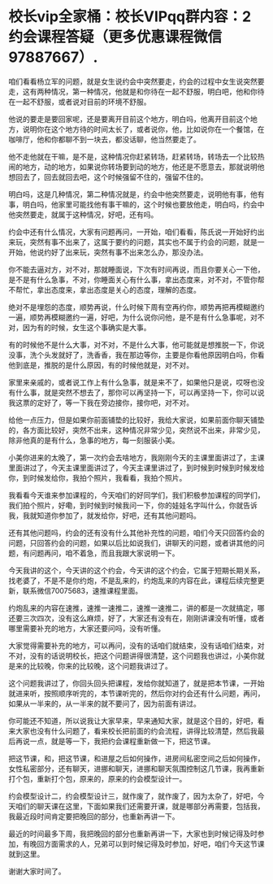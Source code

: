 # 校长vip全家桶：校长VIPqq群内容：2约会课程答疑（更多优惠课程微信97887667）.

咱们看看杨立军的问题，就是女生说约会中突然要走，约会的过程中女生说突然要走，这有两种情况，第一种情况，他就是和你待在一起不舒服，明白吧，他和你待在一起不舒服，或者说对目前的环境不舒服。

他说的要走是要回家呢，还是要离开目前这个地方，明白吗，他离开目前这个地方，说明你在这个地方待的时间太长了，或者说你，他，比如说你在一个餐馆，在咖啡厅，他和你都聊不到一块去，都没话聊，他当然要走了。

他不走他就在干嘛，是不是，这种情况你赶紧转场，赶紧转场，转场去一个比较热闹的地方，动的地方，如果说你转场要到动的地方，他还是不愿意去，那就说明他想回去了，回去就回去吧，这个时候强留不住的，强留不住的。

明白吗，这是几种情况，第二种情况就是，约会中他突然要走，说明他有事，他有事，明白吗，他家里可能找他有事干嘛的，这个时候也要放他走，明白吗，约会中他突然要走，就属于这种情况，好吧，还有吗。

约会中还有什么情况，大家有问题再问，一开始，咱们看看，陈氏说一开始好约出来玩，突然有事不出来了，这属于要约的问题，其实也不属于约会的问题，就是一开始，他说约好了出来玩，突然有事不出来怎么办，那没办法。

你不能去逼对方，对不对，那就睡面说，下次有时间再说，而且你要关心一下他，是不是有什么急事，不对，你睡面关心有什么事，拿出态度来，对不对，不管你帮不帮忙，拿出态度来，拿出态度是关心的态度，理解的态度。

绝对不是埋怨的态度，顺势再说，什么时候下周有空再约你，顺势再把再模糊邀约一遍，顺势再模糊邀约一遍，好吧，为什么说你问他，是不是有什么急事呢，对不对，因为有的时候，女生这个事确实是大事。

有的时候他不是什么大事，对不对，不是什么大事，他可能就是想推脱一下，你说没事，洗个头发就好了，洗香香，我在那边等你，主要是你看他原因明白吗，你看他到底是，推脱的是什么原因，有的时候他就是，对不对。

家里来亲戚的，或者说工作上有什么急事，就是来不了，如果他只是说，哎呀也没有什么事，就是突然不想去了，那你可以再坚持一下，可以再坚持一下，你可以说我这票的定好了，等一下我在旁边接你，接你吧，对不对。

给他一点压力，但是如果你前面铺垫的比较好，我给大家说，如果前面你聊天铺垫的，各方面比较好，突然不出来，这种情况非常少见，突然说不出来，非常少见，除非他真的是有什么，急事的地方，每一刻服装小美。

小美你进来的太晚了，第一次约会去啥地方，我刚刚今天的主课里面讲过了，主课里面讲过了，今天主课里面讲过了，今天主课里讲过了，到时候到时候到时候发给你，到时候发给你，我拍个照片，我看看，我拍个照片。

我看看今天谁来参加课程的，今天咱们的好同学们，我们积极参加课程的同学们，我们拍个照片，好嘞，到时候到时候我问一下，你的娃娃名字叫什么，你就告诉我，我就知道你参加了，就发给你，好吧，还有其他问题吗。

还有其他问题吗，约会的还有没有什么其他补充性的问题，咱们今天只回答约会的问题，只回答约会的问题，如果以后比如说我们，讲聊天的问题，或者讲其他的问题，有问题再问，咱不着急，而且我跟大家说明一下。

今天我讲的这个，今天讲的这个约会，今天讲的这个约会，它属于短期长期关系，找老婆了，不是不是你约炮，不是乱来的，约炮乱来的内容在此，课程后续完整更新，联系微信70075683，速推课程里面。

约炮乱来的内容在速推，速推一速推二，速推一速推二，讲的都是一次就搞定，哪还要三次四次，没有这么麻烦，好了，大家还有没有在，刚刚讲课没有听懂，或者哪里需要补充的地方，大家还要问吗，没有听懂。

大家觉得需要补充的地方，可以再问，没有的话咱们就结束，没有话咱们结束，对不对，没有的话说明校长，把这个问题讲得很清楚，这个问题我也讲过，小美你就是来的比较晚，你来的比较晚，这个问题我讲过了。

这个问题我讲过了，你回头回头把课程，发给你就知道了，就是把本节课，一开始就进来听，按照顺序听完的，本节课听完的，然后你对约会还有什么问题，再问，如果从一半来的，从一半来的就不要问了，因为前面有讲过。

你可能还不知道，所以说我让大家早来，早来通知大家，就是这个目的，好吧，看来大家也没有什么问题了，看来校长把前面的约会流程，讲得比较清楚，然后我最后再说一点，就是等一下，我把约会课程重新做一下，把这节课。

把这节课，和，把这节课，和进屋之后如何操作，进房间私密空间之后如何操作，女性私密部分，还有聊天，进挪和聊天，进挪和聊天氛围控制这几节课，我再重新打个包，重新打个包，原来的，原来的约会模型设计一。

约会模型设计二，约会模型设计三，就作废了，就作废了，因为太杂了，好吧，今天咱们的聊天课在这里，下面如果我们还需要开课，就是哪部分再需要，包括我，我最近段时间肯定要把晚回的部分，也重新再讲一下。

最近的时间最多下周，我把晚回的部分也重新再讲一下，大家也到时候记得及时参加，有晚回方面需求的人，兄弟可以到时候记得及时参加，好吧，咱们今天这节课就到这里。

谢谢大家时间了。